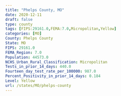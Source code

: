```yaml
---
title: "Phelps County, MO"
date: 2020-12-11
draft: false
type: county
tags: [FIPS:29161.0,FEMA:7.0,Micropolitan,Yellow]
categories: [MO]
County: Phelps County
State: MO
FIPS: 29161.0
FEMA_Region: 7.0
Population: 44573.0
NCHS_Urban_Rural_Classification: Micropolitan
Tests_in_prior_14_days: 440.0
Fourteen_day_test_rate_per_100000: 987.0
Percent_Positivity_in_prior_14_days: 0.184
Level: Yellow
url: /states/MO/phelps-county
---
```



